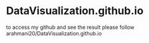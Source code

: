 # DataVisualization.github.io
to access my github and see the result please follow 
    arahmani20/DataVisualization.github.io
